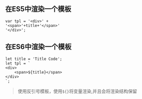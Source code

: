 ## 在ES5中渲染一个模板

```
var tpl = '<div>' +
'<span>'+title+'</span>'
'</div>';
```

## 在ES6中渲染一个模板

```
let title = 'Title Code';
let tpl = `
<div>
    <span>${title}</span>
</div>
`;
```

> 使用反引号模板，使用`${}`将变量渲染,并且会将渲染结构保留